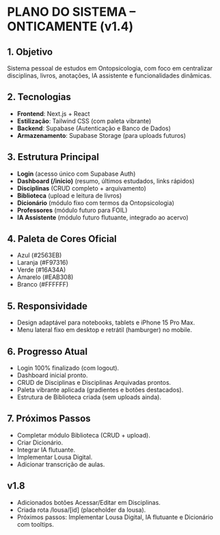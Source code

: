 # PLANO DO SISTEMA – ONTICAMENTE (v1.4)

## 1. Objetivo
Sistema pessoal de estudos em Ontopsicologia, com foco em centralizar disciplinas, livros, anotações, IA assistente e funcionalidades dinâmicas.

## 2. Tecnologias
- **Frontend**: Next.js + React
- **Estilização**: Tailwind CSS (com paleta vibrante)
- **Backend**: Supabase (Autenticação e Banco de Dados)
- **Armazenamento**: Supabase Storage (para uploads futuros)

## 3. Estrutura Principal
- **Login** (acesso único com Supabase Auth)
- **Dashboard (/inicio)** (resumo, últimos estudados, links rápidos)
- **Disciplinas** (CRUD completo + arquivamento)
- **Biblioteca** (upload e leitura de livros)
- **Dicionário** (módulo fixo com termos da Ontopsicologia)
- **Professores** (módulo futuro para FOIL)
- **IA Assistente** (módulo futuro flutuante, integrado ao acervo)

## 4. Paleta de Cores Oficial
- Azul (#2563EB)
- Laranja (#F97316)
- Verde (#16A34A)
- Amarelo (#EAB308)
- Branco (#FFFFFF)

## 5. Responsividade
- Design adaptável para notebooks, tablets e iPhone 15 Pro Max.
- Menu lateral fixo em desktop e retrátil (hamburger) no mobile.

## 6. Progresso Atual
- Login 100% finalizado (com logout).
- Dashboard inicial pronto.
- CRUD de Disciplinas e Disciplinas Arquivadas prontos.
- Paleta vibrante aplicada (gradientes e botões destacados).
- Estrutura de Biblioteca criada (sem uploads ainda).

## 7. Próximos Passos
- Completar módulo Biblioteca (CRUD + upload).
- Criar Dicionário.
- Integrar IA flutuante.
- Implementar Lousa Digital.
- Adicionar transcrição de aulas.

## v1.8
- Adicionados botões Acessar/Editar em Disciplinas.
- Criada rota /lousa/[id] (placeholder da lousa).
- Próximos passos: Implementar Lousa Digital, IA flutuante e Dicionário com tooltips.
